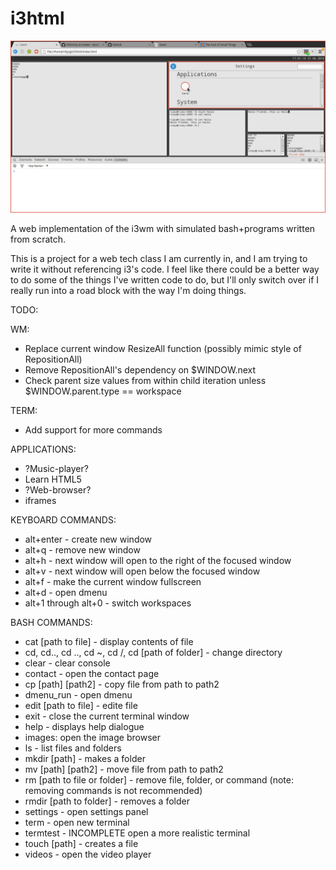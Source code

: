 i3html
======

![image](img/i3.png)

A web implementation of the i3wm with simulated bash+programs written from scratch.

This is a project for a web tech class I am currently in, and I am trying to write it without referencing i3's code. I feel like there could be a better way to do some of the things I've written code to do, but I'll only switch over if I really run into a road block with the way I'm doing things.

TODO:

WM:
 - Replace current window ResizeAll function (possibly mimic style of RepositionAll)
 - Remove RepositionAll's dependency on $WINDOW.next
  - Check parent size values from within child iteration unless $WINDOW.parent.type == workspace
  
TERM:
 - Add support for more commands
 
APPLICATIONS:
 - ?Music-player?
  - Learn HTML5
 - ?Web-browser?
  - iframes

KEYBOARD COMMANDS:
 - alt+enter - create new window
 - alt+q - remove new window
 - alt+h - next window will open to the right of the focused window
 - alt+v - next window will open below the focused window
 - alt+f - make the current window fullscreen
 - alt+d - open dmenu
 - alt+1 through alt+0 - switch workspaces

BASH COMMANDS:
 - cat [path to file] - display contents of file
 - cd, cd.., cd .., cd ~, cd /, cd [path of folder] - change directory
 - clear - clear console
 - contact - open the contact page
 - cp [path] [path2] - copy file from path to path2
 - dmenu\_run - open dmenu
 - edit [path to file] - edite file
 - exit - close the current terminal window
 - help - displays help dialogue
 - images: open the image browser
 - ls - list files and folders
 - mkdir [path] - makes a folder
 - mv [path] [path2] - move file from path to path2
 - rm [path to file or folder] - remove file, folder, or command (note: removing commands is not recommended)
 - rmdir [path to folder] - removes a folder
 - settings - open settings panel
 - term - open new terminal
 - termtest - INCOMPLETE open a more realistic terminal
 - touch [path] - creates a file
 - videos - open the video player
